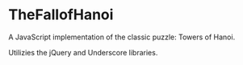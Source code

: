 TheFallofHanoi
==============

A JavaScript implementation of the classic puzzle: Towers of Hanoi.

Utilizies the jQuery and Underscore libraries.
